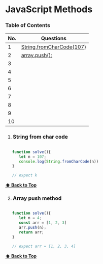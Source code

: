 # JavaScript Methods

### Table of Contents

| No. | Questions |
|---- | ---------
|  1  | [String.fromCharCode(107)](#String-from-char-code) |
|  2  | [array.push();](#array-push-method) | 
|  3  |           |
|  4  |           |
|  5  |           |
|  6  |           |
|  7  |           |
|  8  |           |
|  9  |           |
|  10 |           |


1. ### String from char code
```javascript

   function solve(){
      let n = 107;
      console.log(String.fromCharCode(n))
   }

   // expect k
```
**[⬆ Back to Top](#table-of-contents)**

2. ### Array push method
```javascript

   function solve(){
      let n = 4;
      const arr = [1, 2, 3]
      arr.push(n);
      return arr;
   }

   // expect arr = [1, 2, 3, 4]
```
**[⬆ Back to Top](#table-of-contents)**